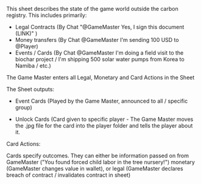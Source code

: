 This sheet describes the state of the game world outside the carbon registry. This includes primarily:
- Legal Contracts (By Chat "@GameMaster Yes, I sign this document (LINK)" )
- Money transfers (By Chat @GameMaster I'm sending 100 USD to @Player)
- Events / Cards (By Chat @GameMaster I'm doing a field visit to the biochar project / I'm shipping 500 solar water pumps from Korea to Namiba / etc.)

The Game Master enters all Legal, Monetary and Card Actions in the Sheet

The Sheet outputs:

- Event Cards 
(Played by the Game Master, announced to all / specific group)

- Unlock Cards 
(Card given to specific player - The Game Master moves the .jpg file for the card into the player folder and tells the player about it.

Card Actions:

Cards specify outcomes. They can either be information passed on from GameMaster ("You found forced child labor in the tree nursery!") monetary (GameMaster changes value in wallet), or legal (GameMaster declares breach of contract / invalidates contract in sheet)


